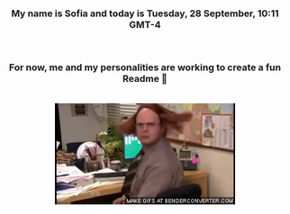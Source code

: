 


<div align="center">
<h3 >My name is Sofia and today is Tuesday, 28 September, 10:11 GMT-4</h3><br>
<h3 >For now, me and my personalities are working to create a fun Readme 👋
</h3><br>
<img src='img/dwight.gif' alt='working...'/>
</div>
